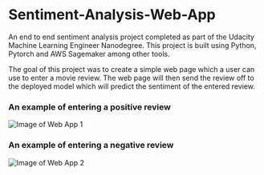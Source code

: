 # Sentiment-Analysis-Web-App
An end to end sentiment analysis project completed as part of the Udacity Machine Learning Engineer Nanodegree. This project is built using Python, Pytorch and AWS Sagemaker among other tools. 

The goal of this project was to create a simple web page which a user can use to enter a movie review. The web page will then send the review off to the deployed model which will predict the sentiment of the entered review.


### An example of entering a positive review 
![Image of Web App 1](https://media.giphy.com/media/LnuDHODJLk2463oTer/giphy.gif)

### An example of entering a negative review
![Image of Web App 2](https://media.giphy.com/media/dWNx6FcCs1Hhnkb4wm/giphy.gif)
